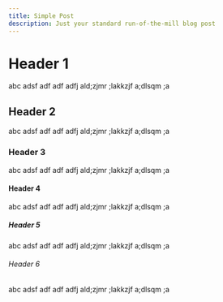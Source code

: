 ```yaml
---
title: Simple Post
description: Just your standard run-of-the-mill blog post
---
```


# Header 1
abc adsf adf adf adfj ald;zjmr ;lakkzjf a;dlsqm ;a
## Header 2
abc adsf adf adf adfj ald;zjmr ;lakkzjf a;dlsqm ;a
### Header 3
abc adsf adf adf adfj ald;zjmr ;lakkzjf a;dlsqm ;a
#### Header 4
abc adsf adf adf adfj ald;zjmr ;lakkzjf a;dlsqm ;a
##### Header 5
abc adsf adf adf adfj ald;zjmr ;lakkzjf a;dlsqm ;a
###### Header 6
abc adsf adf adf adfj ald;zjmr ;lakkzjf a;dlsqm ;a
